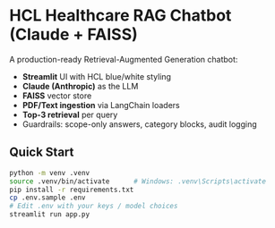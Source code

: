 # HCL Healthcare RAG Chatbot (Claude + FAISS)

A production-ready Retrieval-Augmented Generation chatbot:
- **Streamlit** UI with HCL blue/white styling
- **Claude (Anthropic)** as the LLM
- **FAISS** vector store
- **PDF/Text ingestion** via LangChain loaders
- **Top-3 retrieval** per query
- Guardrails: scope-only answers, category blocks, audit logging

## Quick Start

```bash
python -m venv .venv
source .venv/bin/activate      # Windows: .venv\Scripts\activate
pip install -r requirements.txt
cp .env.sample .env
# Edit .env with your keys / model choices
streamlit run app.py
